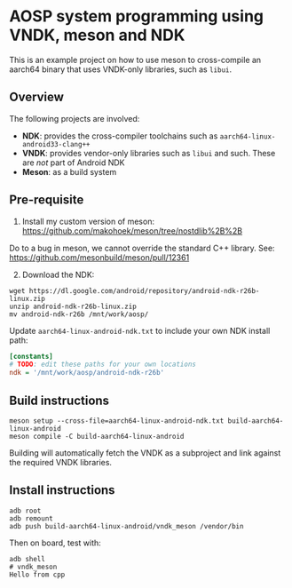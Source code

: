 # AOSP system programming using VNDK, meson and NDK

This is an example project on how to use meson to cross-compile an aarch64 binary
that uses VNDK-only libraries, such as `libui`.

## Overview

The following projects are involved:
- **NDK**: provides the cross-compiler toolchains such as `aarch64-linux-android33-clang++`
- **VNDK**: provides vendor-only libraries such as `libui` and such. These are *not* part of Android NDK
- **Meson**: as a build system

## Pre-requisite

1. Install my custom version of meson:
https://github.com/makohoek/meson/tree/nostdlib%2B%2B

Do to a bug in meson, we cannot override the standard C++ library. See:
https://github.com/mesonbuild/meson/pull/12361

2. Download the NDK:
```
wget https://dl.google.com/android/repository/android-ndk-r26b-linux.zip
unzip android-ndk-r26b-linux.zip
mv android-ndk-r26b /mnt/work/aosp/
```

Update `aarch64-linux-android-ndk.txt` to include your own NDK install path:
```ini
[constants]
# TODO: edit these paths for your own locations
ndk = '/mnt/work/aosp/android-ndk-r26b'
```

## Build instructions

```
meson setup --cross-file=aarch64-linux-android-ndk.txt build-aarch64-linux-android
meson compile -C build-aarch64-linux-android
```

Building will automatically fetch the VNDK as a subproject and link against the required VNDK libraries.

## Install instructions
```
adb root
adb remount
adb push build-aarch64-linux-android/vndk_meson /vendor/bin
```

Then on board, test with:
```
adb shell
# vndk_meson
Hello from cpp
```
